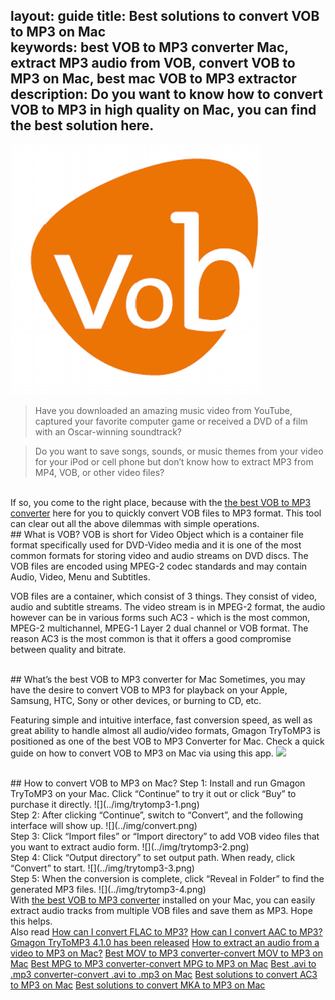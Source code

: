layout: guide
title: Best solutions to convert VOB to MP3 on Mac    
keywords: best VOB to MP3 converter Mac, extract MP3 audio from VOB, convert VOB to MP3 on Mac, best mac VOB to MP3 extractor 
description: Do you want to know how to convert VOB to MP3 in high quality on Mac, you can find the best solution here. 
---
![](../img/vob.png)
<br>

>Have you downloaded an amazing music video from YouTube, captured your favorite computer game or received a DVD of a film with an Oscar-winning soundtrack? 

>Do you want to save songs, sounds, or music themes from your video for your iPod or cell phone but don’t know how to extract MP3 from MP4, VOB, or other video files?

<br>
If so, you come to the right place, because with the <a href="https://gmagon.com/products/store/trytomp3/" target="_blank"> the best VOB to MP3 converter</a> here for you to quickly convert VOB files to MP3 format. This tool can clear out all the above dilemmas with simple operations.

<br>
## What is VOB?
VOB is short for Video Object which is a container file format specifically used for DVD-Video media and it is one of the most common formats for storing video and audio streams on DVD discs. The VOB files are encoded using MPEG-2 codec standards and may contain Audio, Video, Menu and Subtitles. 

VOB files are a container, which consist of 3 things. They consist of video, audio and subtitle streams. The video stream is in MPEG-2 format, the audio however can be in various forms such AC3 - which is the most common, MPEG-2 multichannel, MPEG-1 Layer 2 dual channel or VOB format. The reason AC3 is the most common is that it offers a good compromise between quality and bitrate.

<br>
## What’s the best VOB to MP3 converter for Mac
Sometimes, you may have the desire to convert VOB to MP3 for playback on your Apple, Samsung, HTC, Sony or other devices, or burning to CD, etc. 

Featuring simple and intuitive interface, fast conversion speed, as well as great ability to handle almost all audio/video formats, Gmagon TryToMP3 is positioned as one of the best VOB to MP3 Converter for Mac. Check a quick guide on how to convert VOB to MP3 on Mac via using this app. 
<a href="https://gmagon.com/products/store/trytomp3/" target="_blank"> <img src="https://gmagon.com/asset/images/free-download.png"/></a>

<br>
## How to convert VOB to MP3 on Mac?
Step 1: Install and run Gmagon TryToMP3 on your Mac. Click “Continue” to try it out or click “Buy” to purchase it directly.
![](../img/trytomp3-1.png)

<br>
Step 2: After clicking “Continue”, switch to “Convert”, and the following interface will show up. 
![](../img/convert.png)
<br>
Step 3: Click “Import files” or “Import directory” to add VOB video files that you want to extract audio form.  
![](../img/trytomp3-2.png)
<br>
Step 4: Click “Output directory” to set output path. When ready, click “Convert” to start.
![](../img/trytomp3-3.png)
<br>
Step 5: When the conversion is complete, click “Reveal in Folder” to find the generated MP3 files. 
![](../img/trytomp3-4.png)

<br>
With <a href="https://gmagon.com/products/store/trytomp3/" target="_blank"> the best VOB to MP3 converter</a> installed on your Mac, you can easily extract audio tracks from multiple VOB files and save them as MP3. Hope this helps.  

<br>
Also read 
<a href="https://gmagon.com/guide/trytomp3/how-can-i-convert-flac-to-mp3.html" target="_blank" >How can I convert FLAC to MP3?</a>
<a href="https://gmagon.com/guide/trytomp3/how-can-i-convert-aac-to-mp3.html " target="_blank" >How can I convert AAC to MP3?</a>
<a href="https://gmagon.com/guide/trytomp3/trytomp3ver4.1.0.html" target="_blank" >Gmagon TryToMP3 4.1.0 has been released</a>
<a href="https://gmagon.com/guide/trytomp3/extract-audio-to-mp3-mac.html" target="_blank" >How to extract an audio from a video to MP3 on Mac?</a>
<a href="https://gmagon.com/guide/trytomp3/best-mov-to-mp3-converter.html" target="_blank" >Best MOV to MP3 converter-convert MOV to MP3 on Mac</a>
<a href="https://gmagon.com/guide/trytomp3/best-tool-to-convert-mpg-to-mp3.html" target="_blank" >Best MPG to MP3 converter-convert MPG to MP3 on Mac</a>
<a href="https://gmagon.com/guide/trytomp3/best-tool-to-convert-avi-to-mp3.html" target="_blank" >Best .avi to .mp3 converter-convert .avi to .mp3 on Mac</a>
<a href="https://gmagon.com/guide/trytomp3/best-tool-to-convert-ac3-to-mp3.html" target="_blank" >Best solutions to convert AC3 to MP3 on Mac</a>
<a href="https://gmagon.com/guide/trytomp3/best-solutions-to-convert-mka-to-mp3.html" target="_blank" >Best solutions to convert MKA to MP3 on Mac</a>

